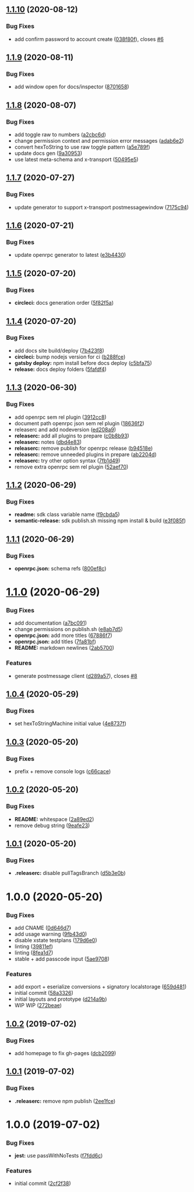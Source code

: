 ## [1.1.10](https://github.com/etclabscore/sig.tools/compare/1.1.9...1.1.10) (2020-08-12)


### Bug Fixes

* add confirm password to account create ([038f80f](https://github.com/etclabscore/sig.tools/commit/038f80f295975f1e1aa3df12321bb12798fcdc38)), closes [#6](https://github.com/etclabscore/sig.tools/issues/6)

## [1.1.9](https://github.com/etclabscore/sig.tools/compare/1.1.8...1.1.9) (2020-08-11)


### Bug Fixes

* add window open for docs/inspector ([8701658](https://github.com/etclabscore/sig.tools/commit/8701658665c042aec45e11cb3ffafd3c189d2b5c))

## [1.1.8](https://github.com/etclabscore/sig.tools/compare/1.1.7...1.1.8) (2020-08-07)


### Bug Fixes

* add toggle raw to numbers ([a2cbc6d](https://github.com/etclabscore/sig.tools/commit/a2cbc6dd59512e20c35544deb9b34197fb5677a4))
* change permission context and permission error messages ([adab6e2](https://github.com/etclabscore/sig.tools/commit/adab6e209c66aaafce66d86e6075b5eb37dd583d))
* convert hexToString to use raw toggle pattern ([a5e789f](https://github.com/etclabscore/sig.tools/commit/a5e789f65be2b64dafceaf82759a33e1330b31b9))
* update docs gen ([9a30953](https://github.com/etclabscore/sig.tools/commit/9a30953f7749018bc4dd910de0a6a1ed329a2dcf))
* use latest meta-schema and x-transport ([50495e5](https://github.com/etclabscore/sig.tools/commit/50495e5067e76b24eb8b8d98a2dca7a917ba7cb4))

## [1.1.7](https://github.com/etclabscore/sig.tools/compare/1.1.6...1.1.7) (2020-07-27)


### Bug Fixes

* update generator to support x-transport postmessagewindow ([7175c94](https://github.com/etclabscore/sig.tools/commit/7175c946bd5adabc784c1c7504bb041adbd227ac))

## [1.1.6](https://github.com/etclabscore/sig.tools/compare/1.1.5...1.1.6) (2020-07-21)


### Bug Fixes

* update openrpc generator to latest ([e3b4430](https://github.com/etclabscore/sig.tools/commit/e3b4430d2ac962ad1f136bd98e10843da94d0bc5))

## [1.1.5](https://github.com/etclabscore/sig.tools/compare/1.1.4...1.1.5) (2020-07-20)


### Bug Fixes

* **circleci:** docs generation order ([5f82f5a](https://github.com/etclabscore/sig.tools/commit/5f82f5a5ddba7eecc3400caf67592db3485b20cb))

## [1.1.4](https://github.com/etclabscore/sig.tools/compare/1.1.3...1.1.4) (2020-07-20)


### Bug Fixes

* add docs site build/deploy ([7b423f8](https://github.com/etclabscore/sig.tools/commit/7b423f8ef5464a25911fe3eb48ab474396303e7e))
* **circleci:** bump nodejs version for ci ([b288fce](https://github.com/etclabscore/sig.tools/commit/b288fce28305b74eb360496d2b45cb78c74a366e))
* **gatsby deploy:** npm install before docs deploy ([c5bfa75](https://github.com/etclabscore/sig.tools/commit/c5bfa75498d4f336ebe310608f74efc4da444d64))
* **release:** docs deploy folders ([5fafdf4](https://github.com/etclabscore/sig.tools/commit/5fafdf4357f0147044c5271f69b8ce76938337db))

## [1.1.3](https://github.com/etclabscore/sig.tools/compare/1.1.2...1.1.3) (2020-06-30)


### Bug Fixes

* add openrpc sem rel plugin ([3912cc8](https://github.com/etclabscore/sig.tools/commit/3912cc8864c4c8aaaf62fcf22e0a4e8adf032931))
* document path openrpc json sem rel plugin ([18636f2](https://github.com/etclabscore/sig.tools/commit/18636f241f899d073e9c9a133fa62ecad8c7eaad))
* releaserc and add nodeversion ([ed208a9](https://github.com/etclabscore/sig.tools/commit/ed208a95459ec2907700225978feca6686e304cf))
* **releaserc:** add all plugins to prepare ([c0b8b93](https://github.com/etclabscore/sig.tools/commit/c0b8b93eae125fe2aff7fc0ff9de4a68cc1aadac))
* **releaserc:** notes ([dbd4e83](https://github.com/etclabscore/sig.tools/commit/dbd4e83603b19bbe89a1cafd177d121b4a25a063))
* **releaserc:** remove publish for openrpc release ([b94518e](https://github.com/etclabscore/sig.tools/commit/b94518e4f9aa4d83a0303d4ebfbd39ff7b6ae5c0))
* **releaserc:** remove unneeded plugins in prepare ([ab2204d](https://github.com/etclabscore/sig.tools/commit/ab2204da20740a2cd8a8a1519930a086c1b41185))
* **releaserc:** try other option syntax ([7fb1d49](https://github.com/etclabscore/sig.tools/commit/7fb1d492bab063b6836d38d3dda74b1d992d80a9))
* remove extra openrpc sem rel plugin ([52aef70](https://github.com/etclabscore/sig.tools/commit/52aef706552e838d291cb689a3e743a0b883b0f0))

## [1.1.2](https://github.com/etclabscore/sig.tools/compare/1.1.1...1.1.2) (2020-06-29)


### Bug Fixes

* **readme:** sdk class variable name ([f9cbda5](https://github.com/etclabscore/sig.tools/commit/f9cbda5c6fc72f17e1addd3b0b7fe9c086139c16))
* **semantic-release:** sdk publish.sh missing npm install & build ([e3f085f](https://github.com/etclabscore/sig.tools/commit/e3f085fb4bcbd7355ed38a9cdd556d329db8100e))

## [1.1.1](https://github.com/etclabscore/sig.tools/compare/1.1.0...1.1.1) (2020-06-29)


### Bug Fixes

* **openrpc.json:** schema refs ([800ef8c](https://github.com/etclabscore/sig.tools/commit/800ef8c5c91dbfc85aecf75e25c483c5eb30bc40))

# [1.1.0](https://github.com/etclabscore/sig.tools/compare/1.0.4...1.1.0) (2020-06-29)


### Bug Fixes

* add documentation ([a7bc091](https://github.com/etclabscore/sig.tools/commit/a7bc091bcb78f7b2dfa97bf9bf754e0e75832c15))
* change permissions on publish.sh ([e8ab7d5](https://github.com/etclabscore/sig.tools/commit/e8ab7d523414fe421c0616d080f44fce36e5469c))
* **openrpc.json:** add more titles ([67886f7](https://github.com/etclabscore/sig.tools/commit/67886f7958857cfb9e04265cf494a3df65b46d2b))
* **openrpc.json:** add titles ([7fa81bf](https://github.com/etclabscore/sig.tools/commit/7fa81bf09f08f925ac42e29fe7ec3fbea66ffe3c))
* **README:** markdown newlines ([2ab5700](https://github.com/etclabscore/sig.tools/commit/2ab5700b5cb8fdc9ff5aac5db2ef2c1383d91da2))


### Features

* generate postmessage client ([d289a57](https://github.com/etclabscore/sig.tools/commit/d289a5758d7c0e93a8a7b70387e2fab473f2dfb2)), closes [#8](https://github.com/etclabscore/sig.tools/issues/8)

## [1.0.4](https://github.com/etclabscore/sig.tools/compare/1.0.3...1.0.4) (2020-05-29)


### Bug Fixes

* set hexToStringMachine initial value ([4e8737f](https://github.com/etclabscore/sig.tools/commit/4e8737ff8567a1329b8505487fe76f31d631685f))

## [1.0.3](https://github.com/etclabscore/sig.tools/compare/1.0.2...1.0.3) (2020-05-20)


### Bug Fixes

* prefix + remove console logs ([c66cace](https://github.com/etclabscore/sig.tools/commit/c66caceb05f069cdd55db6b939f311d731bd8119))

## [1.0.2](https://github.com/etclabscore/sig.tools/compare/1.0.1...1.0.2) (2020-05-20)


### Bug Fixes

* **README:** whitespace ([2a89ed2](https://github.com/etclabscore/sig.tools/commit/2a89ed2d7c60d690b01c794f768bad3c809b65ca))
* remove debug string ([9eafe23](https://github.com/etclabscore/sig.tools/commit/9eafe2304c0595fe9419b0684a9b7aa7c3555105))

## [1.0.1](https://github.com/etclabscore/sig.tools/compare/1.0.0...1.0.1) (2020-05-20)


### Bug Fixes

* **.releaserc:** disable pullTagsBranch ([d5b3e0b](https://github.com/etclabscore/sig.tools/commit/d5b3e0bf4a4dccd03263574fde73962273748813))

# 1.0.0 (2020-05-20)


### Bug Fixes

* add CNAME ([0d646d7](https://github.com/etclabscore/sig.tools/commit/0d646d7dd2a28d4cb614e18657d8312fddad91b9))
* add usage warning ([9fb43d0](https://github.com/etclabscore/sig.tools/commit/9fb43d0025e41446f9c9070cd44740eb8ac824f5))
* disable xstate testplans ([179d6e0](https://github.com/etclabscore/sig.tools/commit/179d6e00ee4a83156a0c616c80c8ffb4ed8b9bba))
* linting ([39811ef](https://github.com/etclabscore/sig.tools/commit/39811ef2f5ec784c96a283c78612098e8879f256))
* linting ([8fea1d7](https://github.com/etclabscore/sig.tools/commit/8fea1d735883a6cede8d9fcbf37c9ff154a54e89))
* stable + add passcode input ([5ae9708](https://github.com/etclabscore/sig.tools/commit/5ae97082eb6d97592b2e92a42dc200d21781a964))


### Features

* add export + eserialize conversions + signatory localstorage ([659d481](https://github.com/etclabscore/sig.tools/commit/659d481751f02e47da4dea676afa3c4c2b7a0f1b))
* initial commit ([58a3326](https://github.com/etclabscore/sig.tools/commit/58a3326b3b7bd9f2e8f8cd16e32348b4758624f8))
* initial layouts and prototype ([d214a9b](https://github.com/etclabscore/sig.tools/commit/d214a9b8ebf963bd1b3961c9057f40d6f650e1f6))
* WIP WIP ([272beae](https://github.com/etclabscore/sig.tools/commit/272beaee967f765e7f73c47104faadf4d0a8db39))

## [1.0.2](https://github.com/etclabscore/pristine-typescript-react/compare/1.0.1...1.0.2) (2019-07-02)


### Bug Fixes

* add homepage to fix gh-pages ([dcb2099](https://github.com/etclabscore/pristine-typescript-react/commit/dcb2099))

## [1.0.1](https://github.com/etclabscore/pristine-typescript-react/compare/1.0.0...1.0.1) (2019-07-02)


### Bug Fixes

* **.releaserc:** remove npm publish ([2ee1fce](https://github.com/etclabscore/pristine-typescript-react/commit/2ee1fce))

# 1.0.0 (2019-07-02)


### Bug Fixes

* **jest:** use passWithNoTests ([f7fdd6c](https://github.com/etclabscore/pristine-typescript-react/commit/f7fdd6c))


### Features

* initial commit ([2cf2f38](https://github.com/etclabscore/pristine-typescript-react/commit/2cf2f38))
